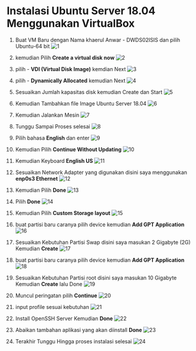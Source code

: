 # Instalasi Ubuntu Server 18.04 Menggunakan VirtualBox

1. Buat VM Baru dengan Nama khaerul Anwar - DWDS02ISIS dan pilih Ubuntu-64 bit
![1](../assets/Capture.png)

1. kemudian Pilih **Create a virtual disk now**
![2](../assets/Capture2.png)

1. pilih - **VDI (Virtual Disk Image)** kemdian Next
![3](../assets/Capture3.png)

1. pilih - **Dynamically Allocated** kemudian Next
![4](../assets/Capture4.png)

1. Sesuaikan Jumlah kapasitas disk kemudian Create dan Start
![5](../assets/Capture5.png)

1. Kemudian Tambahkan file Image Ubuntu Server 18.04
![6](../assets/Capture6.png)

1. Kemudian Jalankan Mesin
![7](../assets/Capture7.png)

1. Tunggu Sampai Proses selesai
![8](../assets/Capture8.png)

1. Pilih bahasa **English** dan enter
![9](../assets/Capture9.png)

1. Kemudian Pilih **Continue Without Updating**
![10](../assets/Capture10.png)

1. Kemudian Keyboard **English US**
![11](../assets/Capture11.png)

1. Sesuaikan Network Adapter yang digunakan disini saya menggunakan **enp0s3 Ethernet**
![12](../assets/Capture12.png)

1. Kemudian Pilih **Done**
![13](../assets/Capture13.png)

1.  Pilih **Done**
![14](../assets/Capture14.png)

1. Kemudian Pilih **Custom Storage layout**
![15](../assets/Capture15.png)

1. buat partisi baru caranya pilih device kemudian **Add GPT Application**
![16](../assets/Capture16.png)

1. Sesuaikan Kebutuhan Partisi Swap disini saya masukan 2 Gigabyte (2G) Kemudian **Create**
![17](../assets/Capture17.png)

1. buat partisi baru caranya pilih device kemudian **Add GPT Application**
![18](../assets/Capture18.png)

1. Sesuaikan Kebutuhan Partisi root disini saya masukan 10 Gigabyte Kemudian **Create** lalu Done
![19](../assets/Capture19.png)

1. Muncul peringatan pilih **Continue**
![20](../assets/Capture20.png)

1. input profile sesuai kebutuhan
![21](../assets/Capture21.png)

1. Install OpenSSH Server Kemudian **Done**
![22](../assets/Capture22.png)

1. Abaikan tambahan aplikasi yang akan diinstall **Done**
![23](../assets/Capture23.png)

1. Terakhir Tunggu Hingga proses instalasi selesai
![24](../assets/Capture24.png)